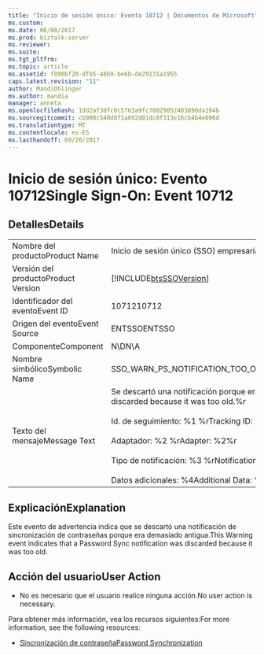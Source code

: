 ```yaml
---
title: "Inicio de sesión único: Evento 10712 | Documentos de Microsoft"
ms.custom: 
ms.date: 06/08/2017
ms.prod: biztalk-server
ms.reviewer: 
ms.suite: 
ms.tgt_pltfrm: 
ms.topic: article
ms.assetid: f890bf20-dfb5-48b9-be6b-de29131a1955
caps.latest.revision: "11"
author: MandiOhlinger
ms.author: mandia
manager: anneta
ms.openlocfilehash: 1dd2af3dfc0c5763a9fc70829052483890da194b
ms.sourcegitcommit: cb908c540d8f1a692d01dc8f313e16cb4b4e696d
ms.translationtype: MT
ms.contentlocale: es-ES
ms.lasthandoff: 09/20/2017
---
```

# <a name="single-sign-on-event-10712"></a><span data-ttu-id="3530d-102">Inicio de sesión único: Evento 10712</span><span class="sxs-lookup"><span data-stu-id="3530d-102">Single Sign-On: Event 10712</span></span>
## <a name="details"></a><span data-ttu-id="3530d-103">Detalles</span><span class="sxs-lookup"><span data-stu-id="3530d-103">Details</span></span>  
  
|||  
|-|-|  
|<span data-ttu-id="3530d-104">Nombre del producto</span><span class="sxs-lookup"><span data-stu-id="3530d-104">Product Name</span></span>|<span data-ttu-id="3530d-105">Inicio de sesión único (SSO) empresarial</span><span class="sxs-lookup"><span data-stu-id="3530d-105">Enterprise Single Sign-On</span></span>|  
|<span data-ttu-id="3530d-106">Versión del producto</span><span class="sxs-lookup"><span data-stu-id="3530d-106">Product Version</span></span>|[!INCLUDE[btsSSOVersion](../includes/btsssoversion-md.md)]|  
|<span data-ttu-id="3530d-107">Identificador del evento</span><span class="sxs-lookup"><span data-stu-id="3530d-107">Event ID</span></span>|<span data-ttu-id="3530d-108">10712</span><span class="sxs-lookup"><span data-stu-id="3530d-108">10712</span></span>|  
|<span data-ttu-id="3530d-109">Origen del evento</span><span class="sxs-lookup"><span data-stu-id="3530d-109">Event Source</span></span>|<span data-ttu-id="3530d-110">ENTSSO</span><span class="sxs-lookup"><span data-stu-id="3530d-110">ENTSSO</span></span>|  
|<span data-ttu-id="3530d-111">Componente</span><span class="sxs-lookup"><span data-stu-id="3530d-111">Component</span></span>|<span data-ttu-id="3530d-112">N\D</span><span class="sxs-lookup"><span data-stu-id="3530d-112">N\A</span></span>|  
|<span data-ttu-id="3530d-113">Nombre simbólico</span><span class="sxs-lookup"><span data-stu-id="3530d-113">Symbolic Name</span></span>|<span data-ttu-id="3530d-114">SSO_WARN_PS_NOTIFICATION_TOO_OLD</span><span class="sxs-lookup"><span data-stu-id="3530d-114">SSO_WARN_PS_NOTIFICATION_TOO_OLD</span></span>|  
|<span data-ttu-id="3530d-115">Texto del mensaje</span><span class="sxs-lookup"><span data-stu-id="3530d-115">Message Text</span></span>|<span data-ttu-id="3530d-116">Se descartó una notificación porque era demasiado antigua.%r</span><span class="sxs-lookup"><span data-stu-id="3530d-116">A notification was discarded because it was too old.%r</span></span><br /><br /> <span data-ttu-id="3530d-117">Id. de seguimiento: %1 %r</span><span class="sxs-lookup"><span data-stu-id="3530d-117">Tracking ID: %1%r</span></span><br /><br /> <span data-ttu-id="3530d-118">Adaptador: %2 %r</span><span class="sxs-lookup"><span data-stu-id="3530d-118">Adapter: %2%r</span></span><br /><br /> <span data-ttu-id="3530d-119">Tipo de notificación: %3 %r</span><span class="sxs-lookup"><span data-stu-id="3530d-119">Notification Type: %3%r</span></span><br /><br /> <span data-ttu-id="3530d-120">Datos adicionales: %4</span><span class="sxs-lookup"><span data-stu-id="3530d-120">Additional Data: %4</span></span>|  
  
## <a name="explanation"></a><span data-ttu-id="3530d-121">Explicación</span><span class="sxs-lookup"><span data-stu-id="3530d-121">Explanation</span></span>  
 <span data-ttu-id="3530d-122">Este evento de advertencia indica que se descartó una notificación de sincronización de contraseñas porque era demasiado antigua.</span><span class="sxs-lookup"><span data-stu-id="3530d-122">This Warning event indicates that a Password Sync notification was discarded because it was too old.</span></span>  
  
## <a name="user-action"></a><span data-ttu-id="3530d-123">Acción del usuario</span><span class="sxs-lookup"><span data-stu-id="3530d-123">User Action</span></span>  
  
-   <span data-ttu-id="3530d-124">No es necesario que el usuario realice ninguna acción.</span><span class="sxs-lookup"><span data-stu-id="3530d-124">No user action is necessary.</span></span>  
  
 <span data-ttu-id="3530d-125">Para obtener más información, vea los recursos siguientes:</span><span class="sxs-lookup"><span data-stu-id="3530d-125">For more information, see the following resources:</span></span>  
  
-   [<span data-ttu-id="3530d-126">Sincronización de contraseña</span><span class="sxs-lookup"><span data-stu-id="3530d-126">Password Synchronization</span></span>](../core/password-synchronization2.md)